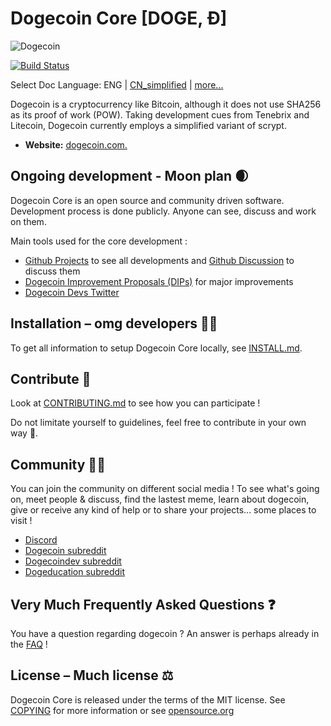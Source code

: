 # Dogecoin Core [DOGE, Ð]

![Dogecoin](https://static.tumblr.com/ppdj5y9/Ae9mxmxtp/300coin.png)

[![Build Status](https://travis-ci.com/dogecoin/dogecoin.svg?branch=master)](https://travis-ci.com/dogecoin/dogecoin)

Select Doc Language: ENG | [CN_simplified](./README_zh_CN.md) | [more...](./README.md)

Dogecoin is a cryptocurrency like Bitcoin, although it does not use SHA256 as
its proof of work (POW). Taking development cues from Tenebrix and Litecoin,
Dogecoin currently employs a simplified variant of scrypt.
- **Website:** [dogecoin.com.](https://dogecoin.com)

## Ongoing development - Moon plan 🌒

Dogecoin Core is an open source and community driven software.  
Development process is done publicly. Anyone can see, discuss and work on them.  

Main tools used for the core development :

* [Github Projects](https://github.com/dogecoin/dogecoin/projects) to see all developments and [Github Discussion](https://github.com/dogecoin/dogecoin/discussions) to discuss them
* [Dogecoin Improvement Proposals (DIPs)](https://github.com/dogecoin/dips) for major improvements
* [Dogecoin Devs Twitter](https://twitter.com/dogecoin_devs)

## Installation – omg developers 👨‍💻

To get all information to setup Dogecoin Core locally, see [INSTALL.md](INSTALL.md).

## Contribute 🤝

Look at [CONTRIBUTING.md](CONTRIBUTING.md) to see how you can participate !

Do not limitate yourself to guidelines, feel free to contribute in your own way 🚀.

## Community 🚀🍾

You can join the community on different social media !
To see what's going on, meet people & discuss, find the lastest meme, learn about dogecoin,
give or receive any kind of help or to share your projects... some places to visit !

* [Discord](https://discord.gg/dogecoin)
* [Dogecoin subreddit](https://www.reddit.com/r/dogecoin/)
* [Dogecoindev subreddit](https://www.reddit.com/r/dogecoindev/)
* [Dogeducation subreddit](https://www.reddit.com/r/dogeducation/)

## Very Much Frequently Asked Questions ❓

You have a question regarding dogecoin ? An answer is perhaps already in the [FAQ](doc/FAQ.md) !

## License – Much license ⚖️
Dogecoin Core is released under the terms of the MIT license. See
[COPYING](COPYING) for more information or see
[opensource.org](https://opensource.org/licenses/MIT)
